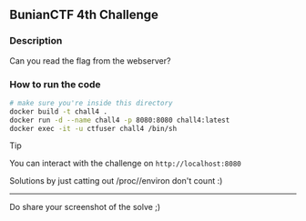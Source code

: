 ## BunianCTF 4th Challenge

### Description

Can you read the flag from the webserver?

### How to run the code

```bash
# make sure you're inside this directory
docker build -t chall4 .
docker run -d --name chall4 -p 8080:8080 chall4:latest
docker exec -it -u ctfuser chall4 /bin/sh
```

> [!TIP]
> You can interact with the challenge on `http://localhost:8080`

Solutions by just catting out /proc/<pid>/environ don't count :)

---

Do share your screenshot of the solve ;)

